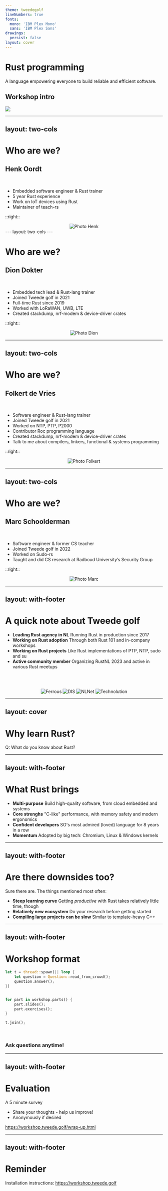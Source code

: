 ```yaml
---
theme: tweedegolf
lineNumbers: true
fonts:
  mono: 'IBM Plex Mono'
  sans: 'IBM Plex Sans'
drawings:
  persist: false
layout: cover
---
```



# Rust programming

A language empowering everyone
to build reliable and efficient software.

## Workshop intro
<img src="https://raw.githubusercontent.com/tweedegolf/slidev-theme-tweedegolf/1bc81d09e326fcecb531108a5a3bcd9e1856dd84/images/shield-large.png" class=bg-image>

---
layout: two-cols
---

# Who are we?
 
## Henk Oordt
<br/>

- Embedded software engineer & Rust trainer
- 5 year Rust experience
- Work on IoT devices using Rust
- Maintainer of teach-rs

::right::
<center>
  <img class="face" src="https://tweedegolf.nl/images/screenshot-from-2024-03-01-15-47-57.png" alt="Photo Henk"/>
</center>
---
layout: two-cols
---

# Who are we?

##  Dion Dokter
<br/>

- Embedded tech lead & Rust-lang trainer
- Joined Tweede golf in 2021
- Full-time Rust since 2019
- Worked with LoRaWAN, UWB, LTE
- Created stackdump, nrf-modem & device-driver crates

::right::
<center>
  <img class="face" src="https://tweedegolf.nl/images/dion.jpg" alt="Photo Dion"/>
</center>

---
layout: two-cols
---

# Who are we?

##  Folkert de Vries
<br/>

- Software engineer & Rust-lang trainer
- Joined Tweede golf in 2021
- Worked on NTP, PTP, P2000
- Contributor Roc programming language
- Created stackdump, nrf-modem & device-driver crates
- Talk to me about compilers, linkers, functional & systems programming

::right::
<center>
  <img class="face" src="https://tweedegolf.nl/images/folkert.jpg" alt="Photo Folkert"/>
</center>

---
layout: two-cols
---

# Who are we?

##  Marc Schoolderman
<br/>

- Software engineer & former CS teacher
- Joined Tweede golf in 2022
- Worked on Sudo-rs
- Taught and did CS research at Radboud University’s Security Group

::right::
<center>
  <img class="face" src="https://tweedegolf.nl/images/marcvoortgwebsite.jpg" alt="Photo Marc"/>
</center>

---
layout: with-footer
---

# A quick note about Tweede golf

- **Leading Rust agency in NL** Running Rust in production since 2017
- **Working on Rust adoption** Through both Rust 101 and in-company workshops
- **Working on Rust projects** Like Rust implementations of PTP, NTP, sudo and su
- **Active community member** Organizing RustNL 2023 and active in various Rust meetups

<br/><br/>

<center>
  <img class="logo-small" src="https://tweedegolf.nl/assets/client-ferrous-Ykf5Lz41.png" alt="Ferrous">
  <img class="logo-small" src="https://tweedegolf.nl/assets/client-dutch-iot-0SWpC6-d.jpg" alt="DIS">
  <img class="logo-small" src="https://tweedegolf.nl/assets/client-nlnetlabs-gnLA7KUl.png" alt="NLNet">
  <img class="logo-small" src="https://tweedegolf.nl/assets/client-technolution-s3BzJUDL.png" alt="Technolution">
</center>

---
layout: cover
---

# Why learn Rust?


Q: What do you know about Rust?

---
layout: with-footer
---

# What Rust brings


- **Multi-purpose** Build high-quality software, from cloud embedded and systems
- **Core strenghs** "C-like" performance, with memory safety and modern ergonomics
- **Confident developers** SO's most admired (loved) language for 8 years in a row
- **Momentum** Adopted by big tech: Chromium, Linux & Windows kernels

---
layout: with-footer
---

# Are there downsides too?

Sure there are. The things mentioned most often:

- **Steep learning curve** Getting *productive* with Rust takes relatively little time, though
- **Relatively new ecosystem** Do your research before getting started
- **Compiling large projects can be slow** Similar to template-heavy C++

---
layout: with-footer
---
# Workshop format

```rust
let t = thread::spawn(|| loop {
    let question = Question::read_from_crowd();
    question.answer();
})


for part in workshop.parts() {
    part.slides();
    part.exercises();
}

t.join();

```
<br/>

### Ask questions anytime!

---
layout: with-footer
---

# Evaluation

A 5 minute survey

- Share your thoughts - help us improve!
- Anonymously if desired

<https://workshop.tweede.golf/wrap-up.html>

---
layout: with-footer
---

# Reminder

Installation instructions: <https://workshop.tweede.golf>


